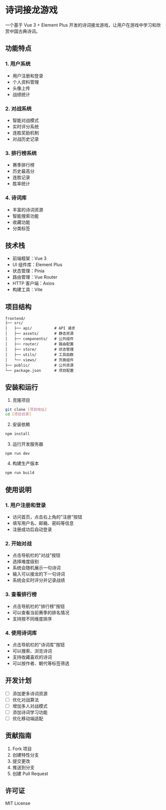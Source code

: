 # 诗词接龙游戏

一个基于 Vue 3 + Element Plus 开发的诗词接龙游戏，让用户在游戏中学习和欣赏中国古典诗词。

## 功能特点

### 1. 用户系统
- 用户注册和登录
- 个人资料管理
- 头像上传
- 战绩统计

### 2. 对战系统
- 智能对战模式
- 实时评分系统
- 连胜奖励机制
- 对战历史记录

### 3. 排行榜系统
- 赛季排行榜
- 历史最高分
- 连胜记录
- 胜率统计

### 4. 诗词库
- 丰富的诗词资源
- 智能搜索功能
- 收藏功能
- 分类标签

## 技术栈

- 前端框架：Vue 3
- UI 组件库：Element Plus
- 状态管理：Pinia
- 路由管理：Vue Router
- HTTP 客户端：Axios
- 构建工具：Vite

## 项目结构

```
frontend/
├── src/
│   ├── api/          # API 请求
│   ├── assets/       # 静态资源
│   ├── components/   # 公共组件
│   ├── router/       # 路由配置
│   ├── store/        # 状态管理
│   ├── utils/        # 工具函数
│   └── views/        # 页面组件
├── public/           # 公共资源
└── package.json      # 项目配置
```

## 安装和运行

1. 克隆项目
```bash
git clone [项目地址]
cd [项目目录]
```

2. 安装依赖
```bash
npm install
```

3. 运行开发服务器
```bash
npm run dev
```

4. 构建生产版本
```bash
npm run build
```

## 使用说明

### 1. 用户注册和登录
- 访问首页，点击右上角的"注册"按钮
- 填写用户名、邮箱、密码等信息
- 注册成功后自动登录

### 2. 开始对战
- 点击导航栏的"对战"按钮
- 选择难度级别
- 系统会随机展示一句诗词
- 输入可以接龙的下一句诗词
- 系统会实时评分并记录战绩

### 3. 查看排行榜
- 点击导航栏的"排行榜"按钮
- 可以查看当前赛季的排名情况
- 支持按不同维度排序

### 4. 使用诗词库
- 点击导航栏的"诗词库"按钮
- 可以搜索、浏览诗词
- 支持收藏喜欢的诗词
- 可以按作者、朝代等标签筛选

## 开发计划

- [ ] 添加更多诗词资源
- [ ] 优化对战算法
- [ ] 增加多人对战模式
- [ ] 添加诗词学习功能
- [ ] 优化移动端适配

## 贡献指南

1. Fork 项目
2. 创建特性分支
3. 提交更改
4. 推送到分支
5. 创建 Pull Request

## 许可证

MIT License 